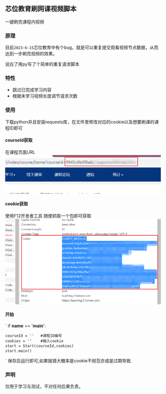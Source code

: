 ## 芯位教育刷网课视频脚本
一键刷完课程内视频

### 原理
目前`2023-6-15`芯位教育中有个bug，就是可以重复提交观看视频节点数据，从而达到一步刷完视频的效果。

说白了用py写了个简单的重复请求脚本

### 特性
- 跳过已完成学习内容
- 根据未学习视频长度调节请求次数

### 使用
下载python并且安装requests库，在文件里修改对应的cookie以及想要刷课的课程ID即可
#### courseId获取
在课程页面URL
![](https://raw.githubusercontent.com/Evileyesaint/51xinwei/main/id.png)

#### cookie获取
使用F12开发者工具 随便抓取一个包即可获取
![](https://raw.githubusercontent.com/Evileyesaint/51xinwei/main/cookie.png)


#### 开始
`
if __name__ == '__main__':

    courseId = ''   #课程ID编号
    cookies = ''    #输入cookie
    start = Start(courseId,cookies)
    start.main()
`
保存后运行即可,如果报错大概率是cookie不规范亦或是过期导致.

### 声明
仅用于学习与测试，不对任何后果负责。
